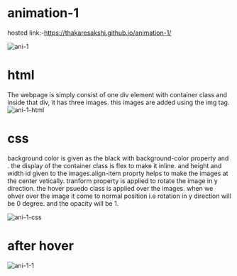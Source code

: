 # animation-1
hosted link:-https://thakaresakshi.github.io/animation-1/

![ani-1](https://github.com/ThakareSakshi/animation-1/assets/86354291/8e256917-c261-44ca-a25d-db1c7e01231d)
# html
The webpage is simply consist of  one div element with container class and inside that div, it has three images.
this images are added using the img tag.
![ani-1-html](https://github.com/ThakareSakshi/animation-1/assets/86354291/e6fdbe56-9e5d-4c1a-9b60-0ea5bc40e21d)
# css
background color is given as the black with background-color property and . the display of the container class is flex to make it inline.
 and height and width id given to the images.align-item proprty helps to make the images at the center vetically.
 tranform property is applied to rotate the image in y direction.
 the hover psuedo class is applied over the images. when we ohver over the image it come to normal position i.e rotation in y direction will be 0 degree.
 and the opacity will be 1.
 
![ani-1-css](https://github.com/ThakareSakshi/animation-1/assets/86354291/643884f6-8dbe-4afe-b2cd-f85f3408d214)
# after hover
![ani-1-1](https://github.com/ThakareSakshi/animation-1/assets/86354291/83edaf84-20f0-46fc-9998-755b86a7e06b)
